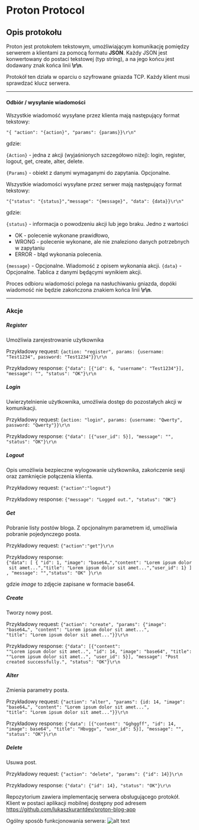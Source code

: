 # Proton Protocol

## Opis protokołu


Proton jest protokołem tekstowym, umożliwiającym komunikację pomiędzy serwerem a klientami za pomocą formatu **JSON**.
Każdy JSON jest konwertowany do postaci tekstowej (typ string), a na jego końcu jest dodawany znak końca linii **\r\n**.

Protokół ten działa w oparciu o szyfrowane gniazda TCP. Każdy klient musi sprawdzać klucz serwera.

***

#### Odbiór / wysyłanie wiadomości
Wszystkie wiadomość wysyłane przez klienta mają następujący format tekstowy:

`"{ "action": "{action}", "params": {params}}\r\n"`

gdzie:

`{Action}` - jedna z akcji (wyjaśnionych szczegółowo niżej): login, register, logout, get, create, alter, delete.

`{Params}` - obiekt z danymi wymaganymi do zapytania. Opcjonalne.


Wszystkie wiadomości wysyłane przez serwer mają następujący format tekstowy:

`"{"status": "{status}","message": "{message}", "data": {data}}\r\n"`

gdzie:

`{status}` - informacja o powodzeniu akcji lub jego braku. Jedno z wartości
- OK - polecenie wykonane prawidłowo,
- WRONG - polecenie wykonane, ale nie znaleziono danych potrzebnych w zapytaniu
- ERROR - błąd wykonania polecenia.

`{message}` - Opcjonalne. Wiadomość z opisem wykonania akcji.
`{data}` - Opcjonalne. Tablica z danymi będącymi wynikiem akcji.

Proces odbioru wiadomości polega na nasłuchiwaniu gniazda, dopóki wiadomość nie będzie zakończona znakiem końca linii **\r\n**.

***

### Akcje

##### Register
Umożliwia zarejestrowanie użytkownika

Przykładowy request:
`{action: "register", params: {username: "Test1234", password: "Test1234"}}\r\n`

Przykładowy response:
`{"data": [{"id": 6, "username": "Test1234"}], "message": "", "status": "OK"}\r\n`

##### Login
Uwierzytelnienie użytkownika, umożliwia dostęp do pozostałych akcji w komunikacji.

Przykładowy request:
`{action: "login", params: {username: "Qwerty", password: "Qwerty"}}\r\n`

Przykładowy response:
`{"data": [{"user_id": 5}], "message": "", "status": "OK"}\r\n`

##### Logout

Opis umożliwia bezpieczne wylogowanie użytkownika, zakończenie sesji oraz zamknięcie połączenia klienta.

Przykładowy request:
`{"action":"logout"}`

Przykładowy response:
`{"message": "Logged out.", "status": "OK"}`

##### Get
Pobranie listy postów bloga. Z opcjonalnym parametrem id, umożliwia pobranie pojedynczego posta.

Przykładowy request:
`{"action":"get"}\r\n`

Przykładowy response:
`{"data": [ { "id": 1, "image": "base64…","content": "Lorem ipsum dolor sit amet...","title": "Lorem ipsum dolor sit amet...","user_id": 1} ], "message": "","status": "OK" }\r\n`

gdzie *image* to zdjęcie zapisane w formacie base64.

##### Create
Tworzy nowy post.

Przykładowy request:
`{"action": "create", "params": {"image": "base64…", "content": "Lorem ipsum dolor sit amet...", "title": "Lorem ipsum dolor sit amet..."}}\r\n`


Przykładowy response:
`{"data": [{"content": ""Lorem ipsum dolor sit amet..", "id": 14, "image": "base64", "title": ""Lorem ipsum dolor sit amet..", "user_id": 5}], "message": "Post created successfully.", "status": "OK"}\r\n`

##### Alter
Zmienia parametry posta.

Przykładowy request:
`{"action": "alter", "params": {id: 14, "image": "base64…", "content": "Lorem ipsum dolor sit amet...", "title": "Lorem ipsum dolor sit amet..."}}\r\n`

Przykładowy response:
`{"data": [{"content": "Gghggff", "id": 14, "image": base64", "title": "Hbvggv", "user_id": 5}], "message": "", "status": "OK"}\r\n`

##### Delete
Usuwa post.

Przykładowy request:
`{"action": "delete", "params": {"id": 14}}\r\n`

Przykładowy response:
`{"data": {"id": 14}, "status": "OK"}\r\n`

Repozytorium zawiera implementację serwera obsługującego protokół. Klient w postaci aplikacji mobilnej dostępny pod adresem
https://github.com/lukaszkurantdev/proton-blog-app 

Ogólny sposób funkcjonowania serwera:
![alt text](https://www.planttext.com/api/plantuml/img/VL913i8m3Bll5Ja24X_O0I7W1S1z2fq54wKTRSRxAQnZxK2SkiPE7BjRUs4dtKqNHHi-6jMqR8Iske6Hh7I0Uy3zO1ql3bndm1xt3ZxltreZpcezcR67RwtnA6eMFh47xJO5AsaUB1X4Uo5QhcAX91SL-dkAd26LX-eSAc_L5JARZwnLjZCj5bJIEu50-eXcjZ9-a8dMGkiND3hi1wi02FxHIhgmgJMgQ6SMptIPCRQaCOpPRUXjbgmZrXAAhmGdf27TVA64ifmayafsU13yMYAjfZcbG7orDKmT_gmd "Request flow")
